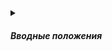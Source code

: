 <details><summary><h5>Вводные положения</h5></summary>

##### Требования к бенчмарку
* открытие транзакции на каждый запрос
* открытие сессии на каждый запрос
* сетевые задержки

##### Факторы, сильно влияющие на результат теста
* объём данных
* характеристики инстанса
* особенности файловых систем
* прогрев данных

##### Профиль нагрузки
Классика 90% чтение 9% insert и 1% update

</details>
